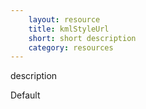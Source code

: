 ```yaml
---
    layout: resource
    title: kmlStyleUrl
    short: short description
    category: resources
---
```


description

Default

